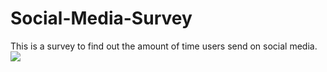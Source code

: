 # Social-Media-Survey
This is a survey to find out the amount of time users send on social media.
<img src="https://s3.amazonaws.com/poly-screenshots.angel.co/enhanced_screenshots/1925974-thumb."/>
